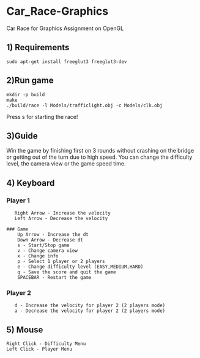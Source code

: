 # Car_Race-Graphics
Car Race for Graphics Assignment on OpenGL

## 1) Requirements
    
    sudo apt-get install freeglut3 freeglut3-dev  
    
## 2)Run game
    mkdir -p build
    make
    ./build/race -l Models/trafficlight.obj -c Models/clk.obj
    
Press s for starting the race!
    
## 3)Guide
Win the game by finishing first on 3 rounds without crashing on the bridge or getting out of the turn due to high speed.
You can change the difficulty level, the camera view or the game speed time.
   
## 4) Keyboard
   ### Player 1
       Right Arrow - Increase the velocity
       Left Arrow - Decrease the velocity
       
    ### Game 
        Up Arrow - Increase the dt
        Down Arrow - Decrease dt
        s - Start/Stop game
        v - Change camera view
        x - Change info
        p - Select 1 player or 2 players
        e - Change difficulty level (EASY,MEDIUM,HARD)
        q - Save the score and quit the game
        SPACEBAR - Restart the game
        
   ### Player 2
       d - Increase the velocity for player 2 (2 players mode)
       a - Decrease the velocity for player 2 (2 players mode)
    
## 5) Mouse
    Right Click - Difficulty Menu
    Left Click - Player Menu
